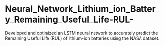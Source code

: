 # Neural_Network_Lithium_ion_Battery_Remaining_Useful_Life-RUL-
Developed and optimized an LSTM neural network to accurately predict the Remaining Useful Life (RUL) of lithium-ion batteries using the NASA dataset. 
